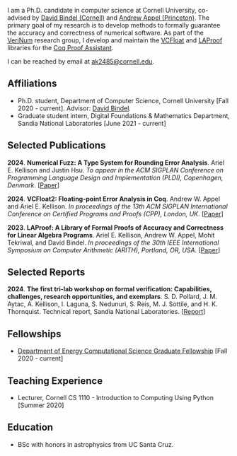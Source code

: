 I am a Ph.D. candidate in computer science at Cornell University, co-advised by [David Bindel (Cornell)](https://www.cs.cornell.edu/~bindel/) and [Andrew Appel (Princeton)](https://www.cs.princeton.edu/~appel/). The primary goal of my research is to develop methods to formally guarantee the accuracy and correctness of numerical software. As part of the [VeriNum](https://verinum.org/) research group, I develop and maintain the [VCFloat](https://github.com/VeriNum/vcfloat) and [LAProof](https://github.com/VeriNum/LAProof) libraries for the [Coq Proof Assistant](https://coq.inria.fr/).

I can be reached by email at [ak2485@cornell.edu](mailto:ak2485@cornell.edu). 

## Affiliations 

+ Ph.D. student, Department of Computer Science, Cornell University [Fall 2020 - current]. Advisor: [David Bindel](https://www.cs.cornell.edu/~bindel/).
+ Graduate student intern, Digital Foundations & Mathematics Department, Sandia National Laboratories [June 2021 - current]

## Selected Publications

**2024**\. **Numerical Fuzz: A Type System for Rounding Error Analysis**. Ariel E. Kellison and Justin Hsu. *To appear in the ACM SIGPLAN Conference on Programming Language Design and Implementation (PLDI), Copenhagen, Denmark*. [[Paper](https://github.com/ak-2485/ak-2485.github.io/blob/master/numfuzz.pdf)]

**2024**\. **VCFloat2: Floating-point Error Analysis in Coq**. Andrew W. Appel and Ariel E. Kellison. *In proceedings of the 13th ACM SIGPLAN International Conference on Certified Programs and Proofs (CPP), London, UK*. [[Paper](https://dl.acm.org/doi/10.1145/3636501.3636953)]

**2023**\.  **LAProof: A Library of Formal Proofs of Accuracy and Correctness for Linear Algebra Programs**. Ariel E. Kellison, Andrew W. Appel, Mohit Tekriwal, and David Bindel. *In proceedings of the 30th IEEE International Symposium on Computer Arithmetic (ARITH), Portland, OR, USA*. [[Paper](https://www.computer.org/csdl/proceedings-article/arith/2023/192200a036/1VrlyYeultS)]

## Selected Reports

**2024**\. **The first tri-lab workshop on formal verification: Capabilities, challenges, research opportunities, and exemplars**. S. D. Pollard, J. M. Aytac, A. Kellison, I. Laguna, S. Nedunuri, S. Reis, M. J. Sottile, and H. K. Thornquist. Technical report, Sandia National Laboratories. [[Report](https://www.sandia.gov/app/uploads/sites/222/2024/02/twofv23_report.pdf)]

## Fellowships
+ [Department of Energy Computational Science Graduate Fellowship](https://www.krellinst.org/csgf/) [Fall 2020 - current]

## Teaching Experience 
+ Lecturer, Cornell CS 1110 - Introduction to Computing Using Python [Summer 2020]

## Education 
+ BSc with honors in astrophysics from UC Santa Cruz.
